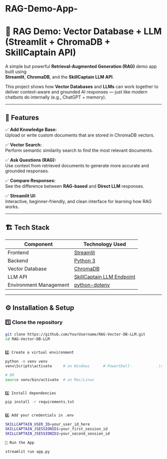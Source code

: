 # RAG-Demo-App-
# 🤖 RAG Demo: Vector Database + LLM (Streamlit + ChromaDB + SkillCaptain API)

A simple but powerful **Retrieval-Augmented Generation (RAG)** demo app built using  
**Streamlit**, **ChromaDB**, and the **SkillCaptain LLM API**.

This project shows how **Vector Databases** and **LLMs** can work together to deliver
context-aware and grounded AI responses — just like modern chatbots do internally (e.g., ChatGPT + memory).

---

## 🚀 Features

✅ **Add Knowledge Base:**  
Upload or write custom documents that are stored in ChromaDB vectors.

✅ **Vector Search:**  
Perform semantic similarity search to find the most relevant documents.

✅ **Ask Questions (RAG):**  
Use context from retrieved documents to generate more accurate and grounded responses.

✅ **Compare Responses:**  
See the difference between **RAG-based** and **Direct LLM** responses.

✅ **Streamlit UI:**  
Interactive, beginner-friendly, and clean interface for learning how RAG works.

---

## 🏗️ Tech Stack

| Component | Technology Used |
|------------|----------------|
| Frontend | [Streamlit](https://streamlit.io) |
| Backend | [Python 3](https://www.python.org) |
| Vector Database | [ChromaDB](https://www.trychroma.com) |
| LLM API | [SkillCaptain LLM Endpoint](https://skillcaptain.app) |
| Environment Management | [python-dotenv](https://pypi.org/project/python-dotenv/) |

---

## ⚙️ Installation & Setup

### 1️⃣ Clone the repository
```bash
git clone https://github.com/YourUsername/RAG-Vector-DB-LLM.git
cd RAG-Vector-DB-LLM


2️⃣ Create a virtual environment

python -m venv venv
venv\Scripts\activate     # on Windows      # PowerShell-           .\venv\Scripts\Activate.ps1

# OR
source venv/bin/activate  # on Mac/Linux


3️⃣ Install dependencies

pip install -r requirements.txt


4️⃣ Add your credentials in .env

SKILLCAPTAIN_USER_ID=your_user_id_here
SKILLCAPTAIN_JSESSIONID1=your_first_session_id
SKILLCAPTAIN_JSESSIONID2=your_second_session_id

🧩 Run the App

streamlit run app.py
